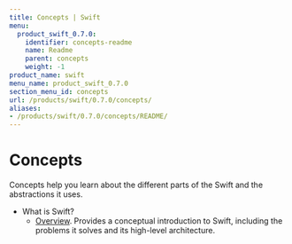 ```yaml
---
title: Concepts | Swift
menu:
  product_swift_0.7.0:
    identifier: concepts-readme
    name: Readme
    parent: concepts
    weight: -1
product_name: swift
menu_name: product_swift_0.7.0
section_menu_id: concepts
url: /products/swift/0.7.0/concepts/
aliases:
- /products/swift/0.7.0/concepts/README/
---
```


# Concepts

Concepts help you learn about the different parts of the Swift and the abstractions it uses.

- What is Swift?
  - [Overview](/products/swift/0.7.0/concepts/what-is-swift/overview). Provides a conceptual introduction to Swift, including the problems it solves and its high-level architecture.

